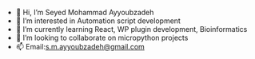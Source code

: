 - 👋 Hi, I’m Seyed Mohammad Ayyoubzadeh
- 👀 I’m interested in Automation script development
- 🌱 I’m currently learning React, WP plugin development, Bioinformatics
- 💞️ I’m looking to collaborate on micropython projects
- 📫 Email:s.m.ayyoubzadeh@gmail.com

<!---
Ayyoubzadeh/Ayyoubzadeh is a ✨ special ✨ repository because its `README.md` (this file) appears on your GitHub profile.
You can click the Preview link to take a look at your changes.
--->
